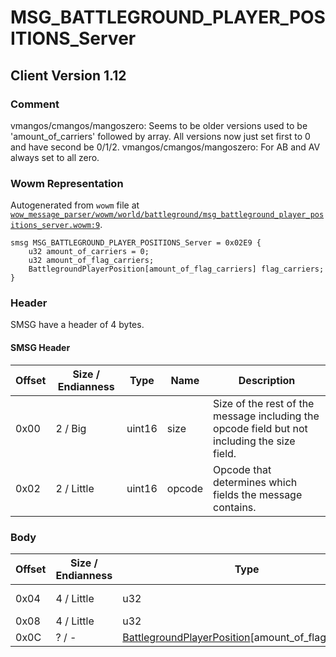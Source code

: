 # MSG_BATTLEGROUND_PLAYER_POSITIONS_Server

## Client Version 1.12

### Comment

vmangos/cmangos/mangoszero: Seems to be older versions used to be 'amount_of_carriers' followed by array. All versions now just set first to 0 and have second be 0/1/2.
vmangos/cmangos/mangoszero: For AB and AV always set to all zero.

### Wowm Representation

Autogenerated from `wowm` file at [`wow_message_parser/wowm/world/battleground/msg_battleground_player_positions_server.wowm:9`](https://github.com/gtker/wow_messages/tree/main/wow_message_parser/wowm/world/battleground/msg_battleground_player_positions_server.wowm#L9).
```rust,ignore
smsg MSG_BATTLEGROUND_PLAYER_POSITIONS_Server = 0x02E9 {
    u32 amount_of_carriers = 0;
    u32 amount_of_flag_carriers;
    BattlegroundPlayerPosition[amount_of_flag_carriers] flag_carriers;
}
```
### Header

SMSG have a header of 4 bytes.

#### SMSG Header

| Offset | Size / Endianness | Type   | Name   | Description |
| ------ | ----------------- | ------ | ------ | ----------- |
| 0x00   | 2 / Big           | uint16 | size   | Size of the rest of the message including the opcode field but not including the size field.|
| 0x02   | 2 / Little        | uint16 | opcode | Opcode that determines which fields the message contains.|

### Body

| Offset | Size / Endianness | Type | Name | Description | Comment |
| ------ | ----------------- | ---- | ---- | ----------- | ------- |
| 0x04 | 4 / Little | u32 | amount_of_carriers |  | vmangos/cmangos/mangoszero: All force to zero |
| 0x08 | 4 / Little | u32 | amount_of_flag_carriers |  |  |
| 0x0C | ? / - | [BattlegroundPlayerPosition](battlegroundplayerposition.md)[amount_of_flag_carriers] | flag_carriers |  |  |

